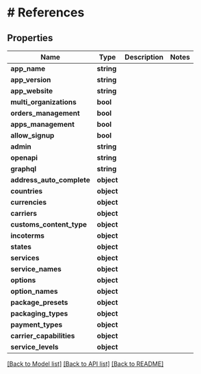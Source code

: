 # # References

## Properties

Name | Type | Description | Notes
------------ | ------------- | ------------- | -------------
**app_name** | **string** |  |
**app_version** | **string** |  |
**app_website** | **string** |  |
**multi_organizations** | **bool** |  |
**orders_management** | **bool** |  |
**apps_management** | **bool** |  |
**allow_signup** | **bool** |  |
**admin** | **string** |  |
**openapi** | **string** |  |
**graphql** | **string** |  |
**address_auto_complete** | **object** |  |
**countries** | **object** |  |
**currencies** | **object** |  |
**carriers** | **object** |  |
**customs_content_type** | **object** |  |
**incoterms** | **object** |  |
**states** | **object** |  |
**services** | **object** |  |
**service_names** | **object** |  |
**options** | **object** |  |
**option_names** | **object** |  |
**package_presets** | **object** |  |
**packaging_types** | **object** |  |
**payment_types** | **object** |  |
**carrier_capabilities** | **object** |  |
**service_levels** | **object** |  |

[[Back to Model list]](../../README.md#models) [[Back to API list]](../../README.md#endpoints) [[Back to README]](../../README.md)
